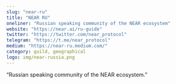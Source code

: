 ```yaml
---
slug: "near-ru"
title: "NEAR RU"
oneliner: "Russian speaking community of the NEAR ecosystem"
website: "https://near.ai/ru-guide"
twitter: "https://twitter.com/near_protocol"
telegram: "https://t.me/near_protocol"
medium: "https://near-ru.medium.com/"
category: guild, geographical
logo: img/near-russia.png
---
```


“Russian speaking community of the NEAR ecosystem.”
